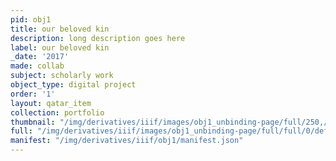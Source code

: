 ```yaml
---
pid: obj1
title: our beloved kin
description: long description goes here
label: our beloved kin
_date: '2017'
made: collab
subject: scholarly work
object_type: digital project
order: '1'
layout: qatar_item
collection: portfolio
thumbnail: "/img/derivatives/iiif/images/obj1_unbinding-page/full/250,/0/default.jpg"
full: "/img/derivatives/iiif/images/obj1_unbinding-page/full/full/0/default.jpg"
manifest: "/img/derivatives/iiif/obj1/manifest.json"
---
```

